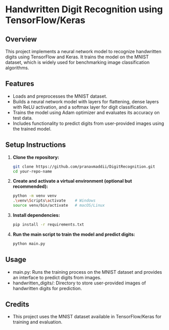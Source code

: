 # Handwritten Digit Recognition using TensorFlow/Keras

## Overview

This project implements a neural network model to recognize handwritten digits using TensorFlow and Keras. It trains the model on the MNIST dataset, which is widely used for benchmarking image classification algorithms.

## Features

- Loads and preprocesses the MNIST dataset.
- Builds a neural network model with layers for flattening, dense layers with ReLU activation, and a softmax layer for digit classification.
- Trains the model using Adam optimizer and evaluates its accuracy on test data.
- Includes functionality to predict digits from user-provided images using the trained model.

## Setup Instructions

1. **Clone the repository:**
   ```bash
   git clone https://github.com/pranavmaddii/DigitRecognition.git
   cd your-repo-name
2. **Create and activate a virtual environment (optional but recommended):**
   ```sh
   python -m venv venv
   .\venv\Scripts\activate    # Windows
   source venv/bin/activate   # macOS/Linux
3. **Install dependencies:**
   ```sh
   pip install -r requirements.txt
4. **Run the main script to train the model and predict digits:**
   ```sh
   python main.py

## Usage
- main.py: Runs the training process on the MNIST dataset and provides an interface to predict digits from images.
- handwritten_digits/: Directory to store user-provided images of handwritten digits for prediction.

## Credits
- This project uses the MNIST dataset available in TensorFlow/Keras for training and evaluation.
